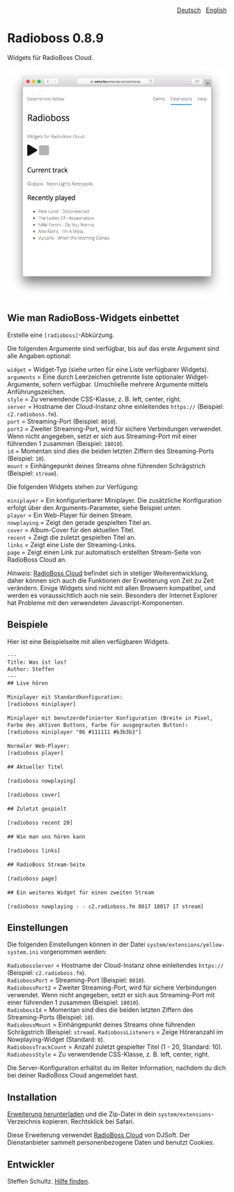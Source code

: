 <p align="right"><a href="README-de.md">Deutsch</a> &nbsp; <a href="README.md">English</a></p>

Radioboss 0.8.9
===============
Widgets für RadioBoss Cloud.

<p align="center"><img src="radioboss-screenshot.png?raw=true" alt="Bildschirmfoto"></p>

## Wie man RadioBoss-Widgets einbettet

Erstelle eine `[radioboss]`-Abkürzung. 

Die folgenden Argumente sind verfügbar, bis auf das erste Argument sind alle Angaben optional: 

`widget` = Widget-Typ (siehe unten für eine Liste verfügbarer Widgets).  
`arguments` = Eine durch Leerzeichen getrennte liste optionaler Widget-Argumente, sofern verfügbar. Umschließe mehrere Argumente mittels Anführungszeichen.  
`style` = Zu verwendende CSS-Klasse, z. B. left, center, right.  
`server` = Hostname der Cloud-Instanz ohne einleitendes `https://` (Beispiel: `c2.radioboss.fm`).  
`port` = Streaming-Port (Beispiel: `8010`).  
`port2` = Zweiter Streaming-Port, wird für sichere Verbindungen verwendet. Wenn nicht angegeben, setzt er sich aus Streaming-Port mit einer führenden 1 zusammen (Beispiel: `18010`).  
`id` = Momentan sind dies die beiden letzten Ziffern des Streaming-Ports (Beispiel: `10`).  
`mount` = Einhängepunkt deines Streams ohne führenden Schrägstrich (Beispiel: `stream`). 

Die folgenden Widgets stehen zur Verfügung: 

`miniplayer` = Ein konfigurierbarer Miniplayer. Die zusätzliche Konfiguration erfolgt über den Arguments-Parameter, siehe Beispiel unten.   
`player` = Ein Web-Player für deinen Stream.  
`nowplaying` = Zeigt den gerade gespielten Titel an.  
`cover` = Album-Cover für den aktuellen Titel.  
`recent` = Zeigt die zuletzt gespielten Titel an.  
`links` = Zeigt eine Liste der Streaming-Links.  
`page` = Zeigt einen Link zur automatisch erstellten Stream-Seite von RadioBoss Cloud an. 

*Hinweis*: [RadioBoss Cloud](https://www.radioboss.fm/radioboss-cloud/) befindet sich in stetiger Weiterentwicklung, daher können sich auch die Funktionen der Erweiterung von Zeit zu Zeit verändern. Einige Widgets sind nicht mit allen Browsern kompatibel, und werden es voraussichtlich auch nie sein. Besonders der Internet Explorer hat Probleme mit den verwendeten Javascript-Komponenten.  

## Beispiele

Hier ist eine Beispielseite mit allen verfügbaren Widgets. 

```
---
Title: Was ist los?
Author: Steffen
---
## Live hören

Miniplayer mit Standardkonfiguration:   
[radioboss miniplayer]

Miniplayer mit benutzerdefinierter Konfiguration (Breite in Pixel, Farbe des aktiven Buttons, Farbe für ausgegrauten Button):   
[radioboss miniplayer "86 #111111 #b3b3b3"]

Normaler Web-Player:  
[radioboss player]

## Aktueller Titel

[radioboss nowplaying]

[radioboss cover]

## Zuletzt gespielt

[radioboss recent 20]

## Wie man uns hören kann

[radioboss links]

## RadioBoss Stream-Seite

[radioboss page]

## Ein weiteres Widget für einen zweiten Stream

[radioboss nowplaying - - c2.radioboss.fm 8017 18017 17 stream]
```

## Einstellungen

Die folgenden Einstellungen können in der Datei `system/extensions/yellow-system.ini` vorgenommen werden:

`RadiobossServer` = Hostname der Cloud-Instanz ohne einleitendes `https://` (Beispiel: `c2.radioboss.fm`).  
`RadiobossPort` = Streaming-Port (Beispiel: `8010`).  
`RadiobossPort2` = Zweiter Streaming-Port, wird für sichere Verbindungen verwendet. Wenn nicht angegeben, setzt er sich aus Streaming-Port mit einer führenden 1 zusammen (Beispiel: `18010`).  
`RadiobossId` = Momentan sind dies die beiden letzten Ziffern des Streaming-Ports (Beispiel: `10`).  
`RadiobossMount` = Einhängepunkt deines Streams ohne führenden Schrägstrich (Beispiel: `stream`). 
`RadiobossListeners` = Zeige Höreranzahl im Nowplaying-Widget (Standard: `0`).  
`RadiobossTrackCount` = Anzahl zuletzt gespielter Titel (1 - 20, Standard: 10).  
`RadiobossStyle` = Zu verwendende CSS-Klasse, z. B. left, center, right. 

Die Server-Konfiguration erhältst du im Reiter Information, nachdem du dich bei deiner RadioBoss Cloud angemeldet hast. 

## Installation

[Erweiterung herunterladen](https://github.com/datenstrom/yellow-extensions/raw/master/zip/radioboss.zip) und die Zip-Datei in dein `system/extensions`-Verzeichnis kopieren. Rechtsklick bei Safari.

Diese Erweiterung verwendet [RadioBoss Cloud](https://www.radioboss.fm/radioboss-cloud/) von DJSoft. Der Dienstanbieter sammelt personenbezogene Daten und benutzt Cookies.

## Entwickler

Steffen Schultz. [Hilfe finden](https://github.com/schulle4u/yellow-extensions-schulle4u/issues).
